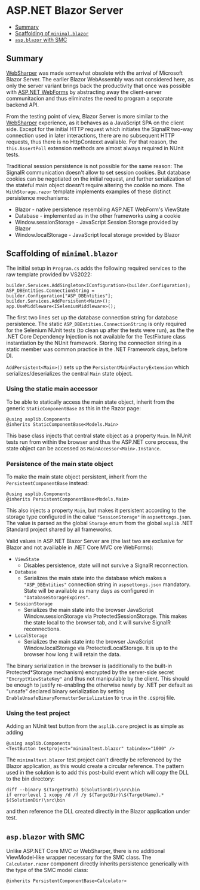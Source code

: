 # ASP.NET Blazor Server

* [Summary](#summary)
* [Scaffolding of ```minimal.blazor```](#scaffolding-of-minimalblazor)
* [```asp.blazor``` with SMC](#aspblazor-with-smc)

## Summary

 [WebSharper](websharper.md) was made somewhat obsolete with the arrival of
 Microsoft Blazor Server. The earlier Blazor WebAssembly was not considered
 here, as only the server variant brings back the productivity that once was
 possible with [ASP.NET WebForms](webforms-core.md) by abstracting away the client-server
 communitacion and thus eliminates the need to program a separate backend API.

 From the testing point of view, Blazor Server is more similar to the
 [WebSharper](websharper.md) experience, as it behaves as a JavaScript SPA on
 the client side. Except for the initial HTTP request which initiates the
 SignalR two-way connection used in later interactions, there are no subsequent
 HTTP requests, thus there is no HttpContexxt available. For that reason, the
 ```this.AssertPoll``` extension methods are almost always required in NUnit
 tests.

Traditional session persistence is not possible for the same reason: The SignalR
communication doesn't allow to set session cookies. But database cookies can be
negotiated on the initial request, and further serialization of the stateful
main object doesn't require altering the cookie no more. The
```WithStorage.razor``` template implements examples of these distinct
persistence mechanisms:

* Blazor - native persistence resembling ASP.NET WebForm's ViewState
* Database - implemented as in the other frameworks using a cookie
* Window.sessionStorage - JavaScript Session Storage provided by Blazor
* Window.localStorage - JavaScript local storage provided by Blazor


## Scaffolding of ```minimal.blazor```

The initial setup  in ```Program.cs``` adds the following required services to
the raw template provided bv VS2022:

```
builder.Services.AddSingleton<IConfiguration>(builder.Configuration);
ASP_DBEntities.ConnectionString = builder.Configuration["ASP_DBEntities"];
builder.Services.AddPersistent<Main>();
app.UseMiddleware<ISeleniumMiddleware>(); 
```

The first two lines set up the database connection string for database
persistence. The static ```ASP_DBEntities.ConnectionString``` is only required
for the Selenium NUnit tests (to clean up after the tests were run), as the the
.NET Core Dependency Injection is not available for the TestFixture class
instantiation by the NUnit framework. Storing the connection string in a static
member was common practice in the .NET Framework days, before DI.

```AddPersistent<Main>()``` sets up the ```PersistentMainFactoryExtension```
which serializes/deserializes the central ```Main``` state object.


### Using the static main accessor

To be able to statically access the main state object, inherit from the generic
```StaticComponentBase``` as this in the Razor page:
```
@using asplib.Components
@inherits StaticComponentBase<Models.Main>
```
This base class injects that central state object as a property ```Main```. In
NUnit tests run from within the browser and thus the ASP.NET core process, the
state object can be accessed as ```MainAccessor<Main>.Instance```.


### Persistence of the main state object

To make the main state object persistent, inherit from the
```PersistentComponentBase``` instead:
```
@using asplib.Components
@inherits PersistentComponentBase<Models.Main>
```
This also injects a property ```Main```, but makes it persistent according to
the storage type configured in the calue ```"SessionStorage"``` in
```aspsettongs.json```. The value is parsed as the global ```Storage``` enum
from the global ```asplib``` .NET Standard project shared by all frameworks.

Valid values in ASP.NET Blazor Server are (the last two are exclusive for Blazor
and not availiable in .NET Core MVC ore WebForms):

 * ```ViewState```
   - Disables persistence, state will not survive a SignalR reconnection.
 * ```Database```
   - Serializes the main state into the database which makes a
     ```"ASP_DBEntities"``` connection string in ```aspsettongs.json```
     mandatory. State will be available as many days as configured in
     ```"DatabaseStorageExpires"```.
 * ```SessionStorage```
   - Serializes the main state into the browser JavaScript Window.sessionStorage
     via ProtectedSessionStorage. This makes the state local to the browser tab,
     and it will survive SignalR reconnections.
 * ```LocalStorage```
   - Serializes the main state into the browser JavaScript Window.localStorage
     via ProtectedLocalStorage. It is up to the browser how long it will
     retain the data.

The binary serialization in the browser is (additionally to the built-in
Protected*Storage mechanism) encrypted by the server-side secret
```"EncryptViewStateKey"``` and thus not manipulable by the client. This should
be enough to justify re-enabling the otherwise newly by .NET per default as
"unsafe" declared binary serialization by setting
```EnableUnsafeBinaryFormatterSerialization``` to ```true``` in the .csproj
file.

### Using the test project

Adding an NUnit test button from the ```asplib.core``` project is as simple as
adding
```
@using asplib.Components
<TestButton testproject="minimaltest.blazor" tabindex="1000" />
```

The ```minimaltest.blazor``` test project can't directly be referenced by the
Blazor application, as this would create a circular reference. The pattern used
in the solution is to add this post-build event which will copy the DLL to the
bin directory:
```
diff --binary $(TargetPath) $(SolutionDir)\src\bin
if errorlevel 1 xcopy /d /f /y $(TargetDir)\$(TargetName).* $(SolutionDir)\src\bin
```
and then reference the DLL created directly in the Blazor application under test.



## ```asp.blazor``` with SMC

Unlike ASP.NET Core MVC or WebSharper, there is no additional ViewModel-like
wrapper necessary for the SMC class. The ```Calculator.razor``` component
directly inherits persistence generically with the type of the SMC model class:
```
@inherits PersistentComponentBase<Calculator>
```
